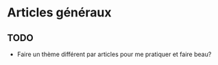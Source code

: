 # Articles généraux

## TODO
- Faire un thème différent par articles pour me pratiquer et faire beau?
